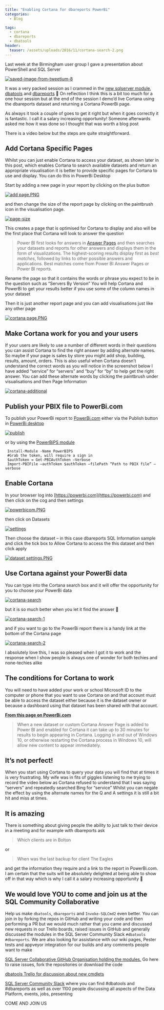 ```yaml
---
title: "Enabling Cortana for dbareports PowerBi"
categories:
  - Blog

tags:
  - cortana
  - dbareports
  - dbatools
header: 
  teaser: /assets/uploads/2016/11/cortana-search-2.png
---
```

Last week at the Birmingham user group I gave a presentation about PowerShell and SQL Server

[![saved-image-from-tweetium-8](/assets/uploads/2016/11/saved-image-from-tweetium-8.jpg)](/assets/uploads/2016/11/saved-image-from-tweetium-8.jpg)

It was a very packed session as I crammed in the [new sqlserver module](https://blogs.technet.microsoft.com/dataplatforminsider/2016/06/30/sql-powershell-july-2016-update/), [dbatools](https://dbatools.io) and [dbareports](https://dbareports.io) 🙂 On reflection I think this is a bit too much for a one hour session but at the end of the session I demo’d live Cortana using the dbareports dataset and returning a Cortana PowerBi page.

As always it took a couple of goes to get it right but when it goes correctly it is fantastic. I call it a salary increasing opportunity! Someone afterwards asked me how it was done so I thought that was worth a blog post

There is a video below but the steps are quite straightforward.

Add Cortana Specific Pages
--------------------------

Whilst you can just enable Cortana to access your dataset, as shown later in this post, which enables Cortana to search available datasets and return an appropriate visualisation it is better to provide specific pages for Cortana to use and display. You can do this in PowerBi Desktop

Start by adding a new page in your report by clicking on the plus button

[![add page.PNG](/assets/uploads/2016/11/add-page.png)](/assets/uploads/2016/11/add-page.png)

and then change the size of the report page by clicking on the paintbrush icon in the visualisation page.

[![page-size](/assets/uploads/2016/11/page-size.png)](/assets/uploads/2016/11/page-size.png)

This creates a page that is optimised for Cortana to display and also will be the first place that Cortana will look to answer the question

> Power BI first looks for answers in [Answer Pages](https://powerbi.microsoft.com/en-us/documentation/powerbi-service-cortana-desktop-entity-cards/) and then searches your datasets and reports for other answers and displays them in the form of visualizations. The highest-scoring results display first as _best matches_, followed by links to other possible answers and applications. Best matches come from Power BI Answer Pages or Power BI reports.

Rename the page so that it contains the words or phrase you expect to be in the question such as “Servers By Version” You will help Cortana and PowerBi to get your results better if you use some of the column names in your dataset

Then it is just another report page and you can add visualisations just like any other page

[![cortana page.PNG](/assets/uploads/2016/11/cortana-page.png)](/assets/uploads/2016/11/cortana-page.png)

Make Cortana work for you and your users
----------------------------------------

If your users are likely to use a number of different words in their questions you can assist Cortana to find the right answer by adding alternate names. So maybe if your page is sales by store you might add shop, building, results, amount, orders. This is also useful when Cortana doesn’t understand the correct words as you will notice in the screenshot below I have added “service” for “servers” and “buy” for “by” to help get the right answer. You can add these alternate words by clicking the paintbrush under visualisations and then Page Information

[![cortana-additional](/assets/uploads/2016/11/cortana-additional.png)](/assets/uploads/2016/11/cortana-additional.png)

Publish your PBIX file to PowerBi.com
-------------------------------------

To publish your PowerBi report to [PowerBi.com](https://powerbi.com) either via the Publish button in [PowerBi desktop](http://go.microsoft.com/fwlink/?LinkID=521662)

[![publish](/assets/uploads/2016/11/publish.png)](/assets/uploads/2016/11/publish.png)

or by using the [PowerBiPS module](https://github.com/DevScope/powerbi-powershell-modules)
```
 Install-Module -Name PowerBIPS  
 #Grab the token, will require a sign in  
 $authToken = Get-PBIAuthToken –Verbose  
 Import-PBIFile –authToken $authToken –filePath “Path to PBIX file” –verbose
```
Enable Cortana
--------------

In your browser log into [https://powerbi.com](https://powerbi.com) and then click on the cog and then settings

[![powerbicom.PNG](/assets/uploads/2016/11/powerbicom.png)](/assets/uploads/2016/11/powerbicom.png)

then click on Datasets

[![settings](/assets/uploads/2016/11/settings.png)](/assets/uploads/2016/11/settings.png)

Then choose the dataset – in this case dbareports SQL Information sample and click the tick box to Allow Cortana to access the this dataset and then click apply

[![dataset settings.PNG](/assets/uploads/2016/11/dataset-settings.png)](/assets/uploads/2016/11/dataset-settings.png)

Use Cortana against your PowerBi data
-------------------------------------

You can type into the Cortana search box and it will offer the opportunity for you to choose your PowerBi data

[![cortana-search](/assets/uploads/2016/11/cortana-search.png)](/assets/uploads/2016/11/cortana-search.png)

but it is so much better when you let it find the answer 🙂

[![cortana-search-1](/assets/uploads/2016/11/cortana-search-11.png)](/assets/uploads/2016/11/cortana-search-11.png)

and if you want to go to the PowerBi report there is a handy link at the bottom of the Cortana page

[![cortana-search-2](/assets/uploads/2016/11/cortana-search-2.png)](/assets/uploads/2016/11/cortana-search-2.png)

I absolutely love this, I was so pleased when I got it to work and the response when I show people is always one of wonder for both techies and none-techies alike

The conditions for Cortana to work
----------------------------------

You will need to have added your work or school Microsoft ID to the computer or phone that you want to use Cortana on and that account must be able to access the dataset either because it is the dataset owner or because a dashboard using that dataset has been shared with that account.

**[From this page on PowerBi.com](https://powerbi.microsoft.com/en-us/documentation/powerbi-service-cortana-enable/)**

> When a new dataset or custom Cortana Answer Page is added to Power BI and enabled for Cortana it can take up to 30 minutes for results to begin appearing in Cortana. Logging in and out of Windows 10, or otherwise restarting the Cortana process in Windows 10, will allow new content to appear immediately.

It’s not perfect!
-----------------

When you start using Cortana to query your data you will find that at times it is very frustrating. My wife was in fits of giggles listening to me trying to record the video below as Cortana refused to understand that I was saying “servers” and repeatedly searched Bing for “service” Whilst you can negate the effect by using the alternate names for the Q and A settings it is still a bit hit and miss at times.

It is amazing
-------------

There is something about giving people the ability to just talk to their device in a meeting and for example with dbareports ask

> Which clients are in Bolton

or

> When was the last backup for client The Eagles

and get the information they require and a link to the report in PowerBi.com. I am certain that the suits will be absolutely delighted at being able to show off in that way which is why I call it a salary increasing opportunity 🙂

We would love YOU to come and join us at the SQL Community Collaborative
------------------------------------------------------------------------

Help us make `dbatools`, `dbareports` and `Invoke-SQLCmd2` even better. You can join in by forking the repos in GitHub and writing your code and then performing a PR but we would much rather that you came and discussed new requests in our Trello boards, raised issues in GitHub and generally discussed the modules in the SQL Server Community Slack `#dbatools` `#dbareports`. We are also looking for assistance with our wiki pages, Pester tests and appveyor integration for our builds and any comments people want to make

[SQL Server Collaborative GitHub Organisation holding the modules.](https://github.com/sqlcollaborative/) Go here to raise issues, fork the repositories or download the code

[dbatools Trello for discussion about new cmdlets](https://dbatools.io/trello)

[SQL Server Community Slack](https://dbatools.io/slack) where you can find #dbatools and #dbareports as well as over 1100 people discussing all aspects of the Data Platform, events, jobs, presenting

COME AND JOIN US






















